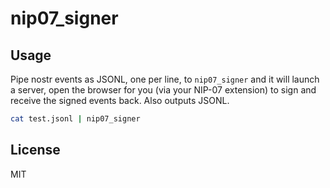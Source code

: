 # nip07_signer

## Usage

Pipe nostr events as JSONL, one per line, to `nip07_signer` and it will launch a server, open the browser for you (via your NIP-07 extension) to sign and receive the signed events back. Also outputs JSONL.

```bash
cat test.jsonl | nip07_signer
```

## License

MIT